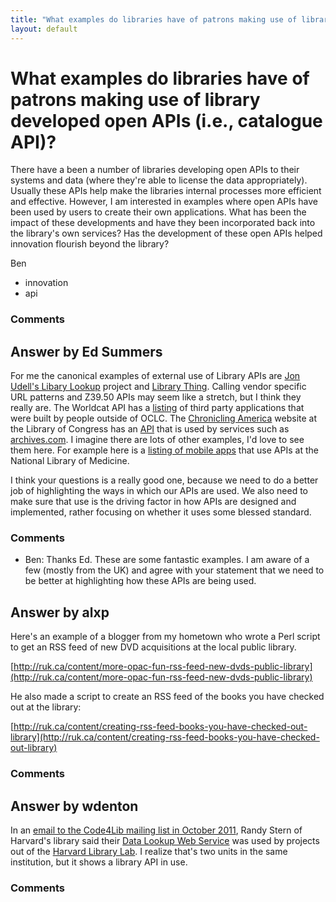 ```yaml
---
title: "What examples do libraries have of patrons making use of library developed open APIs (i.e., catalogue API)?"
layout: default
---
```

What examples do libraries have of patrons making use of library developed open APIs (i.e., catalogue API)?
=====================
There have a been a number of libraries developing open APIs to their
systems and data (where they're able to license the data appropriately).
Usually these APIs help make the libraries internal processes more
efficient and effective. However, I am interested in examples where open
APIs have been used by users to create their own applications. What has
been the impact of these developments and have they been incorporated
back into the library's own services? Has the development of these open
APIs helped innovation flourish beyond the library?

Ben

<ul class="tags"><li class="tag">innovation</li><li class="tag">api</li></ul>

### Comments ###


Answer by Ed Summers
----------------
For me the canonical examples of external use of Library APIs are [Jon
Udell's Libary Lookup](http://jonudell.net/LibraryLookup.html) project
and [Library Thing](http://www.librarything.com/). Calling vendor
specific URL patterns and Z39.50 APIs may seem like a stretch, but I
think they really are. The Worldcat API has a
[listing](http://oclc.org/developer/applications) of third party
applications that were built by people outside of OCLC. The [Chronicling
America](http://chroniclingamerica.loc.gov) website at the Library of
Congress has an [API](http://chroniclingamerica.loc.gov/about/api/) that
is used by services such as [archives.com](http://archives.com). I
imagine there are lots of other examples, I'd love to see them here. For
example here is a [listing of mobile
apps](http://www.nlm.nih.gov/mobile/) that use APIs at the National
Library of Medicine.

I think your questions is a really good one, because we need to do a
better job of highlighting the ways in which our APIs are used. We also
need to make sure that use is the driving factor in how APIs are
designed and implemented, rather focusing on whether it uses some
blessed standard.

### Comments ###
* Ben: Thanks Ed. These are some fantastic examples. I am aware of a few
(mostly from the UK) and agree with your statement that we need to be
better at highlighting how these APIs are being used.

Answer by alxp
----------------
Here's an example of a blogger from my hometown who wrote a Perl script
to get an RSS feed of new DVD acquisitions at the local public library.

[http://ruk.ca/content/more-opac-fun-rss-feed-new-dvds-public-library](http://ruk.ca/content/more-opac-fun-rss-feed-new-dvds-public-library)

He also made a script to create an RSS feed of the books you have
checked out at the library:

[http://ruk.ca/content/creating-rss-feed-books-you-have-checked-out-library](http://ruk.ca/content/creating-rss-feed-books-you-have-checked-out-library)

### Comments ###

Answer by wdenton
----------------
In an [email to the Code4Lib mailing list in October
2011](https://listserv.nd.edu/cgi-bin/wa?A2=ind1110&L=CODE4LIB&T=0&F=&S=&P=81898),
Randy Stern of Harvard's library said their [Data Lookup Web
Service](http://hul.harvard.edu/ois/systems/webservices/) was used by
projects out of the [Harvard Library
Lab](http://osc.hul.harvard.edu/liblab). I realize that's two units in
the same institution, but it shows a library API in use.

### Comments ###

